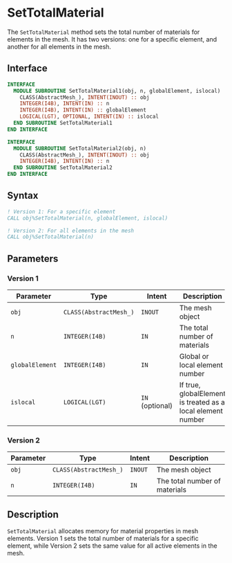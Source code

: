 # SetTotalMaterial

The `SetTotalMaterial` method sets the total number of materials for elements in the mesh. It has two versions: one for a specific element, and another for all elements in the mesh.

## Interface

```fortran
INTERFACE
  MODULE SUBROUTINE SetTotalMaterial1(obj, n, globalElement, islocal)
    CLASS(AbstractMesh_), INTENT(INOUT) :: obj
    INTEGER(I4B), INTENT(IN) :: n
    INTEGER(I4B), INTENT(IN) :: globalElement
    LOGICAL(LGT), OPTIONAL, INTENT(IN) :: islocal
  END SUBROUTINE SetTotalMaterial1
END INTERFACE

INTERFACE
  MODULE SUBROUTINE SetTotalMaterial2(obj, n)
    CLASS(AbstractMesh_), INTENT(INOUT) :: obj
    INTEGER(I4B), INTENT(IN) :: n
  END SUBROUTINE SetTotalMaterial2
END INTERFACE
```

## Syntax

```fortran
! Version 1: For a specific element
CALL obj%SetTotalMaterial(n, globalElement, islocal)

! Version 2: For all elements in the mesh
CALL obj%SetTotalMaterial(n)
```

## Parameters

### Version 1

| Parameter       | Type                   | Intent          | Description                                                 |
| --------------- | ---------------------- | --------------- | ----------------------------------------------------------- |
| `obj`           | `CLASS(AbstractMesh_)` | `INOUT`         | The mesh object                                             |
| `n`             | `INTEGER(I4B)`         | `IN`            | The total number of materials                               |
| `globalElement` | `INTEGER(I4B)`         | `IN`            | Global or local element number                              |
| `islocal`       | `LOGICAL(LGT)`         | `IN` (optional) | If true, globalElement is treated as a local element number |

### Version 2

| Parameter | Type                   | Intent  | Description                   |
| --------- | ---------------------- | ------- | ----------------------------- |
| `obj`     | `CLASS(AbstractMesh_)` | `INOUT` | The mesh object               |
| `n`       | `INTEGER(I4B)`         | `IN`    | The total number of materials |

## Description

`SetTotalMaterial` allocates memory for material properties in mesh elements. Version 1 sets the total number of materials for a specific element, while Version 2 sets the same value for all active elements in the mesh.
